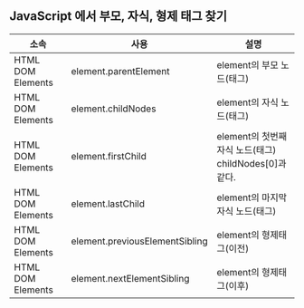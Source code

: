 ## JavaScript 에서 부모, 자식, 형제 태그 찾기

| 소속              | 사용                           | 설명                                                      |
| ----------------- | ------------------------------ | --------------------------------------------------------- |
| HTML DOM Elements | element.parentElement          | element의 부모 노드(태그)                                 |
| HTML DOM Elements | element.childNodes             | element의 자식 노드(태그)                                 |
| HTML DOM Elements | element.firstChild             | element의 첫번째 자식 노드(태그)<br>childNodes[0]과 같다. |
| HTML DOM Elements | element.lastChild              | element의 마지막 자식 노드(태그)                          |
| HTML DOM Elements | element.previousElementSibling | element의 형제태그(이전)                                  |
| HTML DOM Elements | element.nextElementSibling     | element의 형제태그(이후)                                  |
